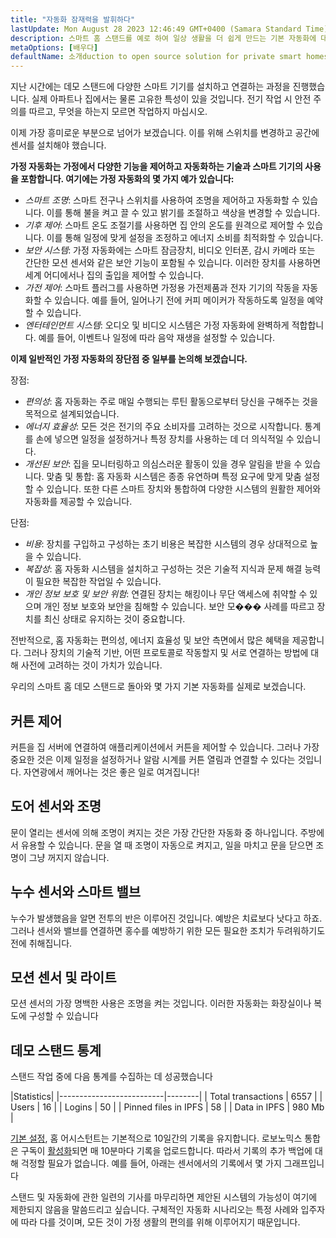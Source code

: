 ```yaml
---
title: "자동화 잠재력을 발휘하다"
lastUpdate: Mon August 28 2023 12:46:49 GMT+0400 (Samara Standard Time)
description: 스마트 홈 스탠드를 예로 하여 일상 생활을 더 쉽게 만드는 기본 자동화에 대해 배우게 될 것입니다.
metaOptions: [배우다]
defaultName: 소개duction to open source solution for private smart homes
---
```


<RoboAcademyText>지난 시간에는 데모 스탠드에 다양한 스마트 기기를 설치하고 연결하는 과정을 진행했습니다. 실제 아파트나 집에서는 물론 고유한 특성이 있을 것입니다. 전기 작업 시 안전 주의를 따르고, 무엇을 하는지 모르면 작업하지 마십시오.

이제 가장 흥미로운 부분으로 넘어가 보겠습니다. 이를 위해 스위치를 변경하고 공간에 센서를 설치해야 했습니다.</RoboAcademyText>

**가정 자동화는 가정에서 다양한 기능을 제어하고 자동화하는 기술과 스마트 기기의 사용을 포함합니다. 여기에는 가정 자동화의 몇 가지 예가 있습니다:**

* *스마트 조명*: 스마트 전구나 스위치를 사용하여 조명을 제어하고 자동화할 수 있습니다. 이를 통해 불을 켜고 끌 수 있고 밝기를 조절하고 색상을 변경할 수 있습니다.
* *기후 제어*: 스마트 온도 조절기를 사용하면 집 안의 온도를 원격으로 제어할 수 있습니다. 이를 통해 일정에 맞게 설정을 조정하고 에너지 소비를 최적화할 수 있습니다.
* *보안 시스템*: 가정 자동화에는 스마트 잠금장치, 비디오 인터폰, 감시 카메라 또는 간단한 모션 센서와 같은 보안 기능이 포함될 수 있습니다. 이러한 장치를 사용하면 세계 어디에서나 집의 출입을 제어할 수 있습니다.
* *가전 제어*: 스마트 플러그를 사용하면 가정용 가전제품과 전자 기기의 작동을 자동화할 수 있습니다. 예를 들어, 일어나기 전에 커피 메이커가 작동하도록 일정을 예약할 수 있습니다.
* *엔터테인먼트 시스템*: 오디오 및 비디오 시스템은 가정 자동화에 완벽하게 적합합니다. 예를 들어, 이벤트나 일정에 따라 음악 재생을 설정할 수 있습니다.

**이제 일반적인 가정 자동화의 장단점 중 일부를 논의해 보겠습니다.**

장점:

* *편의성*: 홈 자동화는 주로 매일 수행되는 루틴 활동으로부터 당신을 구해주는 것을 목적으로 설계되었습니다.
* *에너지 효율성*: 모든 것은 전기의 주요 소비자를 고려하는 것으로 시작합니다. 통계를 손에 넣으면 일정을 설정하거나 특정 장치를 사용하는 데 더 의식적일 수 있습니다.
* *개선된 보안*: 집을 모니터링하고 의심스러운 활동이 있을 경우 알림을 받을 수 있습니다.
맞춤 및 통합: 홈 자동화 시스템은 종종 유연하며 특정 요구에 맞게 맞춤 설정할 수 있습니다. 또한 다른 스마트 장치와 통합하여 다양한 시스템의 원활한 제어와 자동화를 제공할 수 있습니다.

단점:

* *비용*: 장치를 구입하고 구성하는 초기 비용은 복잡한 시스템의 경우 상대적으로 높을 수 있습니다.
* *복잡성*: 홈 자동화 시스템을 설치하고 구성하는 것은 기술적 지식과 문제 해결 능력이 필요한 복잡한 작업일 수 있습니다.
* *개인 정보 보호 및 보안 위험*: 연결된 장치는 해킹이나 무단 액세스에 취약할 수 있으며 개인 정보 보호와 보안을 침해할 수 있습니다. 보안 모��� 사례를 따르고 장치를 최신 상태로 유지하는 것이 중요합니다.

전반적으로, 홈 자동화는 편의성, 에너지 효율성 및 보안 측면에서 많은 혜택을 제공합니다. 그러나 장치의 기술적 기반, 어떤 프로토콜로 작동할지 및 서로 연결하는 방법에 대해 사전에 고려하는 것이 가치가 있습니다.

우리의 스마트 홈 데모 스탠드로 돌아와 몇 가지 기본 자동화를 실제로 보겠습니다.

## 커튼 제어

<LessonVideo :videos="[{src: 'https://crustipfs.info/ipfs/QmRMibK3Huppxfhvjk3Hs5NBn4ndFoxHHA2mJn22URnwf4', type: 'webm'}]" cover="smart-home-intro/assembling-smart-home-board-1.png" />

커튼을 집 서버에 연결하여 애플리케이션에서 커튼을 제어할 수 있습니다. 그러나 가장 중요한 것은 이제 일정을 설정하거나 알람 시계를 커튼 열림과 연결할 수 있다는 것입니다. 자연광에서 깨어나는 것은 좋은 일로 여겨집니다!

## 도어 센서와 조명

<LessonVideo :videos="[{src: 'https://crustipfs.info/ipfs/QmR1WHAAdmPxSP2neFV8VhqFShbeVaYUsNLQ7n9Exh3JUz', type: 'webm'}]" cover="smart-home-intro/assembling-smart-home-board-1.png" />

문이 열리는 센서에 의해 조명이 켜지는 것은 가장 간단한 자동화 중 하나입니다. 주방에서 유용할 수 있습니다. 문을 열 때 조명이 자동으로 켜지고, 일을 마치고 문을 닫으면 조명이 그냥 꺼지지 않습니다.

## 누수 센서와 스마트 밸브

<LessonVideo :videos="[{src: 'https://crustipfs.info/ipfs/QmVEdwbE1wagebNybfneGKWpAPp3fyXBNnFRt2vduyMSCP', type: 'webm'}]" cover="smart-home-intro/assembling-smart-home-board-1.png" />

누수가 발생했음을 알면 전투의 반은 이루어진 것입니다. 예방은 치료보다 낫다고 하죠. 그러나 센서와 밸브를 연결하면 홍수를 예방하기 위한 모든 필요한 조치가 두려워하기도 전에 취해집니다.

## 모션 센서 및 라이트

<LessonVideo :videos="[{src: 'https://crustipfs.info/ipfs/QmWMAC3dUvuUg6Zxszoe3aJDatPCaw48QVSyujWyrhKJih', type: 'webm'}]" cover="smart-home-intro/assembling-smart-home-board-1.png" />

모션 센서의 가장 명백한 사용은 조명을 켜는 것입니다. 이러한 자동화는 화장실이나 복도에 구성할 수 있습니다

## 데모 스탠드 통계

스탠드 작업 중에 다음 통계를 수집하는 데 성공했습니다

|Statistics|
|--------------------------|--------|
| Total transactions       | 6557   |
| Users                    | 16     |
| Logins                   | 50     |
| Pinned files in IPFS     | 58     |
| Data in IPFS             | 980 Mb |

[기본 설정](https://www.home-assistant.io/integrations/recorder/), 홈 어시스턴트는 기본적으로 10일간의 기록을 유지합니다. 로보노믹스 통합은 구독이 [활성화](https://dapp.robonomics.network/#/rws-activate)되면 매 10분마다 기록을 업로드합니다. 따라서 기록의 추가 백업에 대해 걱정할 필요가 없습니다. 예를 들어, 아래는 센서에서의 기록에서 몇 가지 그래프입니다

<LessonImages figure figureCaption="Image 1. Turn on the boiler button" src="smart-home-intro/unleash-boiler.png" alt="Image 1. Turn on the boiler button"/>

<LessonImages figure figureCaption="Image 2. Temperature sensor" src="smart-home-intro/unleash-temperature.png" alt="Image 2. Temperature sensor"/>

<LessonImages figure figureCaption="Image 3. Humidity sensor" src="smart-home-intro/unleash-humidity.png" alt="Image 3. Humidity sensor"/>

스탠드 및 자동화에 관한 일련의 기사를 마무리하면 제안된 시스템의 가능성이 여기에 제한되지 않음을 말씀드리고 싶습니다. 구체적인 자동화 시나리오는 특정 사례와 입주자에 따라 다를 것이며, 모든 것이 가정 생활의 편의를 위해 이루어지기 때문입니다.
